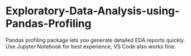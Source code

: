 # Exploratory-Data-Analysis-using-Pandas-Profiling

Pandas profiling package lets you generate detailed EDA reports quickly. Use Jupyter Notebook for best experience, VS Code also works fine.
